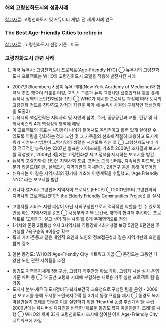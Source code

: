 ### 해외 고령친화도시의 성공사례
[참고자료](https://extranet.who.int/agefriendlyworld/resources/age-friendly-case-studies/): 고령친화도시 및 커뮤니티 개발: 전 세계 사례 연구

### The Best Age-Friendly Cities to retire in
[참고자료](https://www.thestreet.com/personal-finance/the-most-age-friendly-city-to-retire-15090494#gid=ci0256b22450002716&pid=5-fort-lauderdale-fla) : 고령친화도시 선정 기준 : 미국


### 고령친화도시 관련 사례
1. 미국 뉴욕시: 고령친화도시 프로젝트(Age-Friendly NYC)
 ◯ 뉴욕시의 고령친화도시 프로젝트는 WHO의 고령친화도시 모델을 적용해 발전시킨 사례
  - 2007년 Bloomberg 시장이 뉴욕 의대(New York Academy of Medicine)와 협력해 추진 했으며 타운홀 미팅, 포커스 그룹과 뉴욕 고령시민 심층인터뷰 등을 통해 뉴욕시 정책의
  노인친화성을 진단
 ◯ WHO가 제시한 프로젝트 과정에 따라 도시의 고령친화 정도를 진단하고 강점과 자원을 파악 해 뉴욕시 차원의 구체적인 핵심전략을 도출2)
  - 뉴욕시의 핵심전략은 지역사회 및 시민의 참여, 주거, 공공공간과 교통, 건강 및 사회서비스의 4개 핵심정책 영역에 해당
  - 이 프로젝트의 목표는 시민들이 나이가 들어서도 독립적이고 활력 있게 살아갈 수 있도록
  역량을 강화하는 것과 노인 및 그 가족들의 선호에 적절히 대응하고 도시계획과 시정부 사업들이 고령시민의 생활을 지원토록 하는 것
 ◯ 고령친화도시에 가장 적극적인 뉴욕시는 2007년 발표한 가이드북을 기초로 2008년 조사결과
  보고서를 작성했고, 2009년 8월에는 고령친화성 제고 정책을 제시하는 보고서를 발간
  - 뉴욕의 고령친화성 진단은 지역사회 포럼, 포커스 그룹 인터뷰, 지속적인 피드백, 전문가
  라운드테이블, 실제조사, 지역기관의 자체평가, 2차연구 등을 통해 이루어짐
  - 뉴욕시는 이 같은 지역사회의 평가에 기초해 이행계획을 수립했고, ‘Age Friendly NYC’
  라는 보고서를 발간
2. 캐나다 캘거리: 고령친화 지역사회 프로젝트(EFCP)
 ◯ 2001년부터 고령친화적 지역사회 프로젝트(EFCP: the Elderly Friendly Communities Project) 를 실시
  - 고령자를 서비스 지원 대상이 아닌 사회구성원으로서 적극적인 역할을 할 수 있도록 인정 하는 지역사회를 강조
 ◯ 시정부와 지역 보건국, 대학이 협력해 추진하는 프로젝트로 ‘고령자가 살고 싶어 하는 사회’를 8개 주제영역으로 정의
  - 1가치와 존중 2활동성 유지 3지역사회 역량강화 4최저생활 보장 5안전 6편안한 주 거생활 7욕구충족 8이동성 확보
  - 특히 가치·존중과 같은 개인적 요인과 노인의 정보접근성과 같은 지역기반의 요인을 함께 강조
3. 일본 동경도: WHO의 Age-Friendly City 네트워크 가입
 ◯ 동경도는 그동안 다양한 노인 관련 시책들을 추진
  - 동경도 지역복지체계 정비구상, 고령자 거주안정 확보 계획, 고령자 시설 설치·운영기준 마련 등
 ◯ ‘저출산·고령화 시대에 부합하는 새로운 거주 실현 프로젝트 팀’을 가동
  - 도지사 본부·재무국·도시정비국·복지보건국·교육청으로 구성된 팀을 운영 - 2009년 보고서를 통해 도시형 노인복지주택 등 3가지 동경 모델을 제시
 ◯ 동경도 복지마을만들기 조례를 만들고 이를 실현하기 위한 ‘Heartful 동경 추진계획’을 수립 - 2009년에는 유니버설 디자인을 반영한 ‘새로운 동경도 복지 마을만들기 조례’를 시행
 ◯ WHO의 세계 33개 고령친화도시 조사에 참여한 이후 Age-Friendly City 네트워크에 가입
